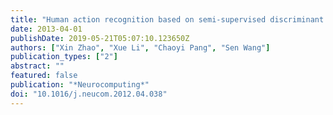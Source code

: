 ```yaml
---
title: "Human action recognition based on semi-supervised discriminant analysis with global constraint"
date: 2013-04-01
publishDate: 2019-05-21T05:07:10.123650Z
authors: ["Xin Zhao", "Xue Li", "Chaoyi Pang", "Sen Wang"]
publication_types: ["2"]
abstract: ""
featured: false
publication: "*Neurocomputing*"
doi: "10.1016/j.neucom.2012.04.038"
---
```


